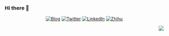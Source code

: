 ### Hi there 👋

<p align="center">
	<a href="https://fuujiro.github.io/"><img src="https://img.shields.io/badge/blog-60k%20pageviews-ffffff.svg?style=social" alt="Blog"></a>
	<a href="https://twitter.com/fuujirooo"><img src="https://img.shields.io/twitter/follow/fuujiro.svg?style=social" alt="Twitter"></a>
	<a href="https://www.linkedin.com/in/%E5%AD%90%E6%89%AC-%E5%86%AF-4b4339156/"><img src="https://img.shields.io/badge/LinkedIn-fuujiro-blueviolet.svg?style=social" alt="LinkedIn"></a>
	<a href="https://www.zhihu.com/people/fuujiro"><img src="https://img.shields.io/badge/%E7%9F%A5%E4%B9%8E-fuujiro-blueviolet.svg?style=social" alt="Zhihu"></a>
        <!--
	<a href="http://gaocegege.com/resume/cn/"><img src="https://img.shields.io/badge/%E7%AE%80%E5%8E%86-%E4%B8%AD%E6%96%87-blue.svg" alt="Resume in Chinese"></a>
        -->
</p>

<a href="https://github.com/anuraghazra/github-readme-stats">
  <img src="https://github-readme-stats.vercel.app/api?username=fuujiro&count_private=true&show_icons=true&theme=buefy" align ="right" />
</a>


<!--
**gaocegege/gaocegege** is a ✨ _special_ ✨ repository because its `README.md` (this file) appears on your GitHub profile.

Here are some ideas to get you started:

- 🔭 I’m currently working on ...
- 🌱 I’m currently learning ...
- 👯 I’m looking to collaborate on ...
- 🤔 I’m looking for help with ...
- 💬 Ask me about ...
- 📫 How to reach me: ...
- 😄 Pronouns: ...
- ⚡ Fun fact: ...
-->

